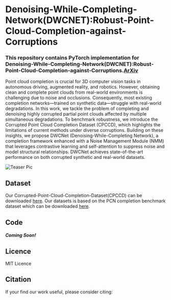 # Denoising-While-Completing-Network(DWCNET):Robust-Point-Cloud-Completion-against-Corruptions 

### This repository contains PyTorch implementation for Denoising-While-Completing-Network(DWCNET):Robust-Point-Cloud-Completion-against-Corruptions.[ArXiv]()
Point cloud completion is crucial for 3D computer vision tasks in autonomous driving, augmented reality, and robotics. However, obtaining clean and complete point clouds from real-world environments is challenging due to noise and occlusions. Consequently, most existing completion networks—trained on synthetic data—struggle with real-world degradations. In this work, we tackle the problem of completing and denoising highly corrupted partial point clouds affected by multiple simultaneous degradations. To benchmark robustness, we introduce the Corrupted Point Cloud Completion Dataset (CPCCD), which highlights the limitations of current methods under diverse corruptions. Building on these insights, we propose DWCNet (Denoising-While-Completing Network), a completion framework enhanced with a Noise Management Module (NMM) that leverages contrastive learning and self-attention to suppress noise and model structural relationships. DWCNet achieves state-of-the-art performance on both corrupted synthetic and real-world datasets. 

![Teaser Pic](mainbeforefinetuning-Page-2.drawio)

## Dataset

Our Corrupted-Point-Cloud-Completion-Dataset(CPCCD) can be downloaded [here](https://zenodo.org/records/16085700?preview=1&token=eyJhbGciOiJIUzUxMiJ9.eyJpZCI6IjhkZTc1OTc4LWMwZWUtNDAxYS1hNDk5LTY2MjIzZWUyZWMzMSIsImRhdGEiOnt9LCJyYW5kb20iOiI1NTQ5NjQzYTFiODhlODg2ZmM0NjZkZDAzNmNiM2IxOCJ9.fdDDCKOgizn-FFAl80c_PCAOCoggpIgNwMdyrMATihoYhZGlI6CgWSi8GRkmIIpoWKhnDVPc5IPuViq6EbMKZQ). Our datasets is based on the PCN completion benchmark dataset which can be downloaded [here](https://gateway.infinitescript.com/s/ShapeNetCompletion).  

## Code
##### Coming Soon!

## Licence
MIT Licence

## Citation
If your find our work useful, please consider citing:







